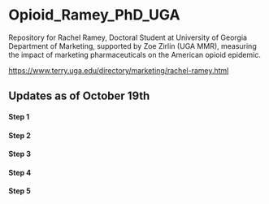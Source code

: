 # Opioid_Ramey_PhD_UGA
Repository for Rachel Ramey, Doctoral Student at University of Georgia Department of Marketing, supported by Zoe Zirlin (UGA MMR), measuring the impact of marketing pharmaceuticals on the American opioid epidemic.

https://www.terry.uga.edu/directory/marketing/rachel-ramey.html

## Updates as of October 19th

#### Step 1



#### Step 2



#### Step 3



#### Step 4



#### Step 5




